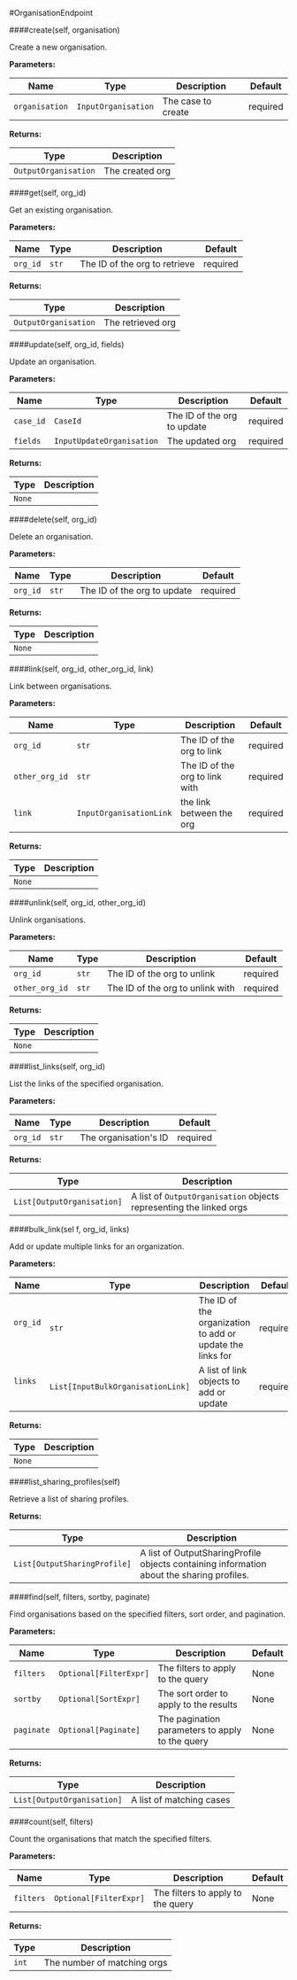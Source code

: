 #OrganisationEndpoint


####create(self, organisation)

Create a new organisation.

**Parameters:**

|Name                |Type                          |Description                                    |Default|
|--------------------|------------------------------|-----------------------------------------------|-----------------|
|```organisation```  |```InputOrganisation```       |The case to create                             |required         |
           
**Returns:**

|Type                      |Description                                    
|-------------------------|-----------------------------------------------|
|```OutputOrganisation``` |The created org                                |      



####get(self, org_id)

Get an existing organisation.

**Parameters:**

|Name                |Type                          |Description                                    |Default|
|--------------------|------------------------------|-----------------------------------------------|-----------------|
|```org_id```        |```str```                     |The ID of the org to retrieve                  |required         |
           
**Returns:**

|Type                      |Description                                    
|-------------------------|-----------------------------------------------|
|```OutputOrganisation``` |The retrieved org                              |   


####update(self, org_id, fields)

Update an organisation.

**Parameters:**

|Name                |Type                          |Description                                    |Default|
|--------------------|------------------------------|-----------------------------------------------|-----------------|
|```case_id```       |```CaseId```                  |The ID of the org to update                    |required         |
|```fields```        |```InputUpdateOrganisation``` |The updated org                                |required         |

           
**Returns:**

|Type                      |Description                                    
|-------------------------|-----------------------------------------------|
|```None```               |                                               |  


####delete(self, org_id)

Delete an organisation.

**Parameters:**

|Name                |Type                          |Description                                    |Default|
|--------------------|------------------------------|-----------------------------------------------|-----------------|
|```org_id```        |```str```                     |The ID of the org to update                    |required         |
           
**Returns:**

|Type                     |Description                                    
|-------------------------|-----------------------------------------------|
|```None```               |                                               |  


####link(self, org_id, other_org_id, link)

Link between organisations.

**Parameters:**

|Name                |Type                          |Description                                    |Default|
|--------------------|------------------------------|-----------------------------------------------|-----------------|
|```org_id```        |```str```                     |The ID of the org to link                    |required         |
|```other_org_id```  |```str```                     |The ID of the org to link with               |required         |  
|```link```          |```InputOrganisationLink```   |the link between the org                       |required         |  


**Returns:**

|Type                     |Description                                    
|-------------------------|-----------------------------------------------|
|```None```               |                                               |  


####unlink(self, org_id, other_org_id)

Unlink organisations.

**Parameters:**

|Name                |Type                          |Description                                    |Default|
|--------------------|------------------------------|-----------------------------------------------|-----------------|
|```org_id```        |```str```                     |The ID of the org to unlink                    |required         |
|```other_org_id```  |```str```                     |The ID of the org to unlink with               |required         |  
**Returns:**

|Type                      |Description                                    
|-------------------------|-----------------------------------------------|
|```None```               |                                               |  


####list_links(self, org_id)

List the links of the specified organisation.

**Parameters:**

|Name                |Type                          |Description                                    |Default|
|--------------------|------------------------------|-----------------------------------------------|-----------------|
|```org_id```        |```str```                     |The organisation's ID                          |required         |
           
**Returns:**

|Type                      |Description                                    
|-------------------------|-----------------------------------------------|
|```List[OutputOrganisation]```|A list of `OutputOrganisation` objects representing the linked orgs| 


####bulk_link(sel f, org_id, links)

Add or update multiple links for an organization.

**Parameters:**

|Name                |Type                          |Description                                    |Default|
|--------------------|------------------------------|-----------------------------------------------|-----------------|
|```org_id```        |```str```                     |The ID of the organization to add or update the links for                                                                                                 |required         |
|```links```         |```List[InputBulkOrganisationLink]``` |A list of link objects to add or update                                                                                              |required         |
           
**Returns:**

|Type                      |Description                                    
|-------------------------|-----------------------------------------------|
|```None```               |                                               |  


####list_sharing_profiles(self)

Retrieve a list of sharing profiles.
          
**Returns:**

|Type                      |Description                                    
|-------------------------|-----------------------------------------------|
|```List[OutputSharingProfile]```|A list of OutputSharingProfile objects containing information about the sharing profiles.| 


####find(self, filters, sortby, paginate)

Find organisations based on the specified filters, sort order, and pagination.

**Parameters:**

|Name                |Type                          |Description                                    |Default|
|--------------------|------------------------------|-----------------------------------------------|-----------------|
|```filters```       |```Optional[FilterExpr]```    |The filters to apply to the query              |None             |
|```sortby```        |```Optional[SortExpr]```      |The sort order to apply to the results         |None             |
|```paginate```      |```Optional[Paginate]```      |The pagination parameters to apply to the query|None             |

        
**Returns:**

|Type                         |Description                                    
|-------------------------   |-----------------------------------------------|
|```List[OutputOrganisation]```  |A list of matching cases                   | 


####count(self, filters)

Count the organisations that match the specified filters.

**Parameters:**

|Name                |Type                          |Description                                    |Default|
|--------------------|------------------------------|-----------------------------------------------|-----------------|
|```filters```       |```Optional[FilterExpr]```    |The filters to apply to the query              |None             |


**Returns:**

|Type                        |Description                                    
|-------------------------   |-----------------------------------------------|
|```int```                   |The number of matching orgs                    | 


